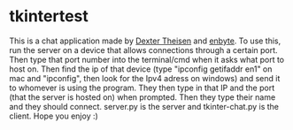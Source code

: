 # tkintertest
This is a chat application made by [Dexter Theisen](https://github.com/dexrey4) and [enbyte](https://github.com/enbyte). To use this, run the server on a device that allows connections through a certain port. Then type that port number into the terminal/cmd when it asks what port to host on. Then find the ip of that device (type "ipconfig getifaddr en1" on mac and "ipconfig", then look for the Ipv4 adress on windows) and send it to whomever is using the program. They then type in that IP and the port (that the server is hosted on) when prompted. Then they type their name and they should connect. server.py is the server and tkinter-chat.py is the client. Hope you enjoy :)
